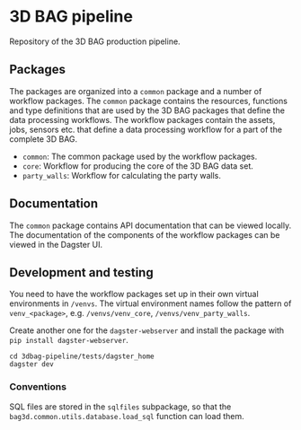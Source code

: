 # 3D BAG pipeline

Repository of the 3D BAG production pipeline.

## Packages

The packages are organized into a `common` package and a number of workflow packages.
The `common` package contains the resources, functions and type definitions that are used by the 3D BAG packages that define the data processing workflows.
The workflow packages contain the assets, jobs, sensors etc. that define a data processing workflow for a part of the complete 3D BAG.

- `common`: The common package used by the workflow packages.
- `core`: Workflow for producing the core of the 3D BAG data set.
- `party_walls`: Workflow for calculating the party walls.

## Documentation

The `common` package contains API documentation that can be viewed locally.
The documentation of the components of the workflow packages can be viewed in the Dagster UI.

## Development and testing

You need to have the workflow packages set up in their own virtual environments in `/venvs`.
The virtual environment names follow the pattern of `venv_<package>`, e.g. `/venvs/venv_core`, `/venvs/venv_party_walls`.

Create another one for the `dagster-webserver` and install the package with `pip install dagster-webserver`.

```shell
cd 3dbag-pipeline/tests/dagster_home
dagster dev
```

### Conventions

SQL files are stored in the `sqlfiles` subpackage, so that the `bag3d.common.utils.database.load_sql` function can load them.
